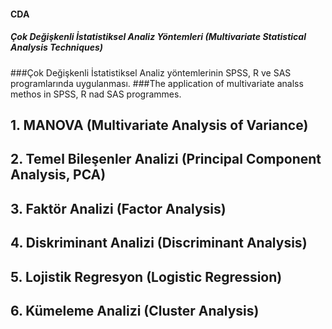 #### CDA ####
##### Çok Değişkenli İstatistiksel Analiz Yöntemleri (Multivariate Statistical Analysis Techniques) #####

###Çok Değişkenli İstatistiksel Analiz yöntemlerinin SPSS, R ve SAS programlarında uygulanması.
###The application of multivariate analss methos in SPSS, R nad SAS programmes.

## 1. MANOVA (Multivariate Analysis of Variance)
## 2. Temel Bileşenler Analizi (Principal Component Analysis, PCA)
## 3. Faktör Analizi (Factor Analysis)
## 4. Diskriminant Analizi (Discriminant Analysis) 
## 5. Lojistik Regresyon (Logistic Regression)
## 6. Kümeleme Analizi (Cluster Analysis)
